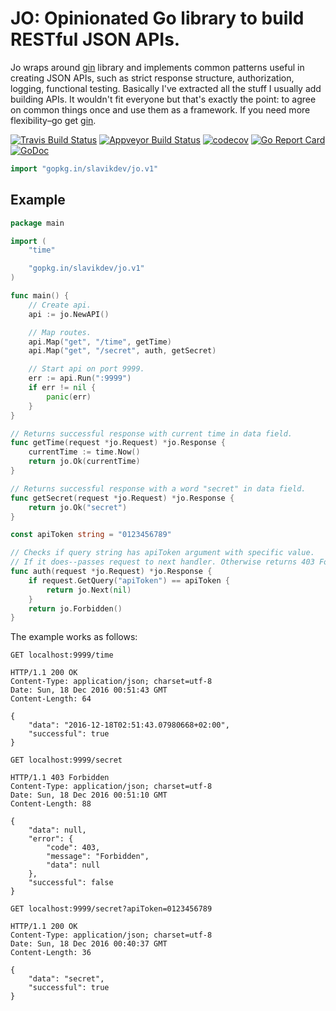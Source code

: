 # JO: Opinionated Go library to build RESTful JSON APIs.

Jo wraps around [gin](https://github.com/gin-gonic/gin) library and implements common patterns
useful in creating JSON APIs, such as strict response structure, authorization, logging, functional testing.
Basically I've extracted all the stuff I usually add building APIs. It wouldn't fit
everyone but that's exactly the point: to agree on common things once and use them as a framework.
If you need more flexibility–go get [gin](https://github.com/gin-gonic/gin).

[![Travis Build Status](https://travis-ci.org/slavikdev/jo.svg)](https://travis-ci.org/slavikdev/jo)
[![Appveyor Build Status](https://ci.appveyor.com/api/projects/status/h90m552en8cjxrv0?svg=true)](https://ci.appveyor.com/project/slavikdev/jo)
[![codecov](https://codecov.io/gh/slavikdev/jo/branch/master/graph/badge.svg)](https://codecov.io/gh/slavikdev/jo)
[![Go Report Card](https://goreportcard.com/badge/github.com/slavikdev/jo)](https://goreportcard.com/report/github.com/slavikdev/jo)
[![GoDoc](https://godoc.org/github.com/slavikdev/jo?status.svg)](https://godoc.org/github.com/slavikdev/jo)

```go
import "gopkg.in/slavikdev/jo.v1"
```

## Example

```go
package main

import (
	"time"

	"gopkg.in/slavikdev/jo.v1"
)

func main() {
	// Create api.
	api := jo.NewAPI()

	// Map routes.
	api.Map("get", "/time", getTime)
	api.Map("get", "/secret", auth, getSecret)

	// Start api on port 9999.
	err := api.Run(":9999")
	if err != nil {
		panic(err)
	}
}

// Returns successful response with current time in data field.
func getTime(request *jo.Request) *jo.Response {
	currentTime := time.Now()
	return jo.Ok(currentTime)
}

// Returns successful response with a word "secret" in data field.
func getSecret(request *jo.Request) *jo.Response {
	return jo.Ok("secret")
}

const apiToken string = "0123456789"

// Checks if query string has apiToken argument with specific value.
// If it does--passes request to next handler. Otherwise returns 403 Forbidden error.
func auth(request *jo.Request) *jo.Response {
	if request.GetQuery("apiToken") == apiToken {
		return jo.Next(nil)
	}
	return jo.Forbidden()
}
```

The example works as follows:
```
GET localhost:9999/time
```
```
HTTP/1.1 200 OK
Content-Type: application/json; charset=utf-8
Date: Sun, 18 Dec 2016 00:51:43 GMT
Content-Length: 64

{
    "data": "2016-12-18T02:51:43.07980668+02:00",
    "successful": true
}
```

```
GET localhost:9999/secret
```
```
HTTP/1.1 403 Forbidden
Content-Type: application/json; charset=utf-8
Date: Sun, 18 Dec 2016 00:51:10 GMT
Content-Length: 88

{
    "data": null,
    "error": {
        "code": 403,
        "message": "Forbidden",
        "data": null
    },
    "successful": false
}
```

```
GET localhost:9999/secret?apiToken=0123456789
```
```
HTTP/1.1 200 OK
Content-Type: application/json; charset=utf-8
Date: Sun, 18 Dec 2016 00:40:37 GMT
Content-Length: 36

{
    "data": "secret",
    "successful": true
}
```

